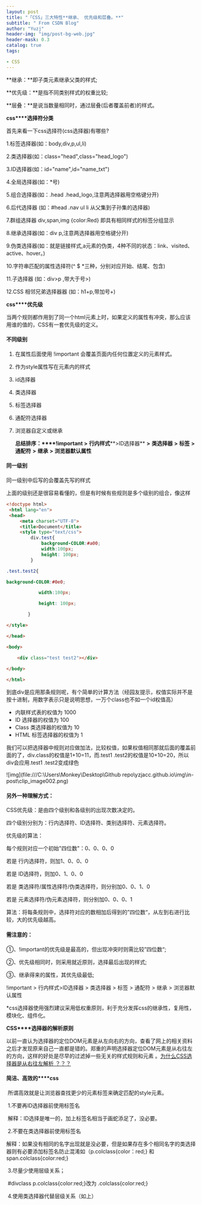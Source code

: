 ```yaml
---
layout: post
title: "「CSS」三大特性**继承、 优先级和层叠。**"
subtitle: " From CSDN Blog"
author: "Yuzj"
header-img: "img/post-bg-web.jpg"
header-mask: 0.3
catalog: true
tags:

- CSS
---
```


**继承：**即子类元素继承父类的样式;

**优先级：**是指不同类别样式的权重比较;

**层叠：**是说当数量相同时，通过层叠(后者覆盖前者)的样式。

**css****选择符分类**

首先来看一下css选择符(css选择器)有哪些?

1.标签选择器(如：body,div,p,ul,li)

2.类选择器(如：class="head",class="head_logo")

3.ID选择器(如：id="name",id="name_txt")

4.全局选择器(如：*号)

5.组合选择器(如：.head .head_logo,注意两选择器用空格键分开)

6.后代选择器 (如：#head .nav ul li 从父集到子孙集的选择器)

7.群组选择器 div,span,img {color:Red} 即具有相同样式的标签分组显示

8.继承选择器(如：div p,注意两选择器用空格键分开)

9.伪类选择器(如：就是链接样式,a元素的伪类，4种不同的状态：link、visited、active、hover。)

10.字符串匹配的属性选择符(^ $ *三种，分别对应开始、结尾、包含)

11.子选择器 (如：div>p ,带大于号>)

12.CSS 相邻兄弟选择器器 (如：h1+p,带加号+)

**css****优先级**

当两个规则都作用到了同一个html元素上时，如果定义的属性有冲突，那么应该用谁的值的，CSS有一套优先级的定义。

#### **不同级别**

1. 在属性后面使用 !important 会覆盖页面内任何位置定义的元素样式。

2. 作为style属性写在元素内的样式

3. id选择器

4. 类选择器

5. 标签选择器

6. 通配符选择器

7. 浏览器自定义或继承

    **总结排序：****!important >** **行内样式****>ID选择器** **>** **类选择器** **>** **标签** **>** **通配符** **>** **继承** **>** **浏览器默认属性**

#### **同一级别**

同一级别中后写的会覆盖先写的样式

上面的级别还是很容易看懂的，但是有时候有些规则是多个级别的组合，像这样

```html
<!doctype html>
 <html lang="en">
 <head>
     <meta charset="UTF-8">
     <title>Document</title>
     <style type="text/css">
         div.test{
             background-COLOR:#a00;
             width:100px;
             height: 100px;
         }

.test.test2{

background-COLOR:#0e0;

            width:100px;

            height: 100px;

        }

</style>

</head>

<body>

    <div class="test test2"></div>
    
</body>

</html>
```

到底div是应用那条规则呢，有个简单的计算方法（经园友提示，权值实际并不是按十进制，用数字表示只是说明思想，一万个class也不如一个id权值高）

- 内联样式表的权值为 1000
- ID 选择器的权值为 100
- Class 类选择器的权值为 10
- HTML 标签选择器的权值为 1

 我们可以把选择器中规则对应做加法，比较权值，如果权值相同那就后面的覆盖前面的了，div.class的权值是1+10=11，而.test1 .test2的权值是10+10=20，所以div会应用.test1 .test2变成绿色

 

![img](file:///C:\Users\Monkey\Desktop\Github repo\yzjacc.github.io\img\in-post\clip_image002.png)

#### **另外一种理解方式：**

CSS优先级：是由四个级别和各级别的出现次数决定的。

四个级别分别为：行内选择符、ID选择符、类别选择符、元素选择符。

优先级的算法：

每个规则对应一个初始"四位数"：0、0、0、0

若是 行内选择符，则加1、0、0、0

若是 ID选择符，则加0、1、0、0

若是 类选择符/属性选择符/伪类选择符，则分别加0、0、1、0

若是 元素选择符/伪元素选择符，则分别加0、0、0、1

算法：将每条规则中，选择符对应的数相加后得到的”四位数“，从左到右进行比较，大的优先级越高。

#### **需注意的：**

①、!important的优先级是最高的，但出现冲突时则需比较”四位数“;

②、优先级相同时，则采用就近原则，选择最后出现的样式;

③、继承得来的属性，其优先级最低;

!important > 行内样式>ID选择器 > 类选择器 > 标签 > 通配符 > 继承 > 浏览器默认属性

*css选择器使用强烈建议采用低权重原则，利于充分发挥css的继承性，复用性，模块化、组件化。

**CSS****选择器的解析原则**

​         以前一直认为选择器的定位DOM元素是从左向右的方向，查看了网上的相关资料之后才发现原来自己一直都是错的。郑重的声明选择器定位DOM元素是从右往左的方向，这样的好处是尽早的过滤掉一些无关的样式规则和元素 。[为什么CSS选择器是从右往左解析 ？？？](http://blog.csdn.net/jinboker/article/details/52126021)

#### **简洁、高效的****css**

​        所谓高效就是让浏览器查找更少的元素标签来确定匹配的style元素。

​      1.不要再ID选择器前使用标签名

​        解释：ID选择是唯一的，加上标签名相当于画蛇添足了，没必要。

​      2.不要在类选择器前使用标签名

​      解释：如果没有相同的名字出现就是没必要，但是如果存在多个相同名字的类选择器则有必要添加标签名防止混淆如（p.colclass{color：red;} 和 span.colclass{color:red;}

​      3.尽量少使用层级关系；

​         \#divclass p.colclass{color:red;}改为  .colclass{color:red;}

​      4.使用类选择器代替层级关系（如上） 